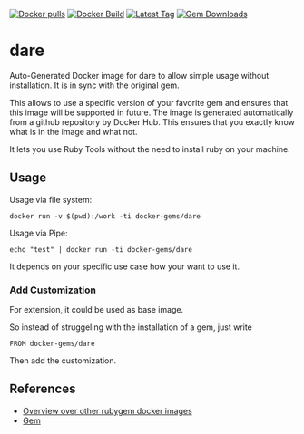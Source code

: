 [![Docker pulls](https://img.shields.io/docker/pulls/rubygem/dare.svg)](https://hub.docker.com/r/rubygem/dare/)
[![Docker Build](https://img.shields.io/docker/automated/rubygem/dare.svg)](https://hub.docker.com/r/rubygem/dare/)
[![Latest Tag](https://img.shields.io/github/tag/docker-rubygem/dare.svg)](https://hub.docker.com/r/rubygem/dare/)
[![Gem Downloads](https://img.shields.io/gem/dt/dare.svg)](https://rubygems.org/gems/dare/)
# dare

Auto-Generated Docker image for dare to allow simple usage without installation.
It is in sync with the original gem.

This allows to use a specific version of your favorite gem and ensures that this image will be supported in future.
The image is generated automatically from a github repository by Docker Hub.
This ensures that you exactly know what is in the image and what not.

It lets you use Ruby Tools without the need to install ruby on your machine.

## Usage

Usage via file system:

`docker run -v $(pwd):/work -ti docker-gems/dare`

Usage via Pipe:

`echo "test" | docker run -ti docker-gems/dare`

It depends on your specific use case how your want to use it.

### Add Customization

For extension, it could be used as base image.

So instead of struggeling with the installation of a gem, just write

`FROM docker-gems/dare`

Then add the customization.

## References

 - [Overview over other rubygem docker images](https://github.com/thinkbot/docker-rubygem)
 - [Gem](https://rubygems.org/gems/dare/)

